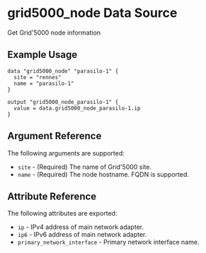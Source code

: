 # grid5000_node Data Source

Get Grid'5000 node information

## Example Usage

```hcl
data "grid5000_node" "parasilo-1" {
  site = "rennes"
  name = "parasilo-1"
}

output "grid5000_node_parasilo-1" {
  value = data.grid5000_node_parasilo-1.ip
}
```

## Argument Reference

The following arguments are supported:

* `site` - (Required) The name of Grid'5000 site.
* `name` - (Required) The node hostname. FQDN is supported.

## Attribute Reference

The following attributes are exported:

* `ip` - IPv4 address of main network adapter.
* `ip6` - IPv6 address of main network adapter.
* `primary_network_interface` - Primary network interface name.